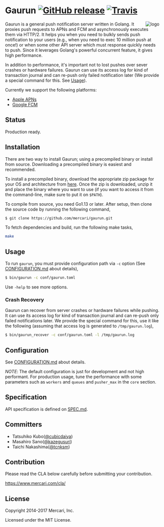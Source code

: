 # Gaurun [![GitHub release](https://img.shields.io/github/release/mercari/gaurun.svg?style=flat-square)][release] [![Travis](https://img.shields.io/travis/mercari/gaurun.svg?style=flat-square)][travis]

[release]: https://github.com/mercari/gaurun/releases
[travis]: https://travis-ci.org/mercari/gaurun

<img src="https://raw.githubusercontent.com/mercari/gaurun/master/img/logo.png" alt="logo" align="right"/>


Gaurun is a general push notification server written in Golang. It proxies push requests to APNs and FCM and asynchronously executes them via HTTP/2. It helps you when you need to bulkly sends push notification to your users (e.g., when you need to exec 10 million push at once!) or when some other API server which must response quickly needs to push. Since it leverages Golang's powerful concurrent feature, it gives high performance. 

In addition to performance, it's important not to lost pushes over sever crashes or hardware failures. Gaurun can use its access log for kind of transaction journal and can re-push only failed notification later (We provide a special command for this. See [Usage](#usage)). 

Currently we support the following platforms:

- [Apple APNs](https://developer.apple.com/library/content/documentation/NetworkingInternet/Conceptual/RemoteNotificationsPG/APNSOverview.html)
- [Google FCM](https://firebase.google.com/docs/cloud-messaging/)

## Status

Production ready.

## Installation

There are two way to install Gaurun; using a precompiled binary or install from source. Downloading a precompiled binary is easiest and recommended.

To install a precompiled binary, download the appropriate zip package for your OS and architecture from [here](https://github.com/mercari/gaurun/releases). Once the zip is downloaded, unzip it and place the binary where you want to use (if you want to access it from the command-line, make sure to put it on `$PATH`).

To compile from source, you need Go1.13 or later. After setup, then clone the source code by running the following command,

```bash
$ git clone https://github.com/mercari/gaurun.git
```

To fetch dependencies and build, run the following make tasks,

```bash
make
```

## Usage

To run `gaurun`, you must provide configuration path via `-c` option (See [CONFIGURATION.md](/CONFIGURATION.md) about details),

```bash
$ bin/gaurun -c conf/gaurun.toml
```

Use `-help` to see more options.

### Crash Recovery

Gaurun can recover from server crashes or hardware failures while pushing. It can use its access log for kind of transaction journal and can re-push only failed notifications later. We provide the special command for this, use it like the following (assuming that access log is generated to `/tmp/gaurun.log`),

```bash
$ bin/gaurun_recover -c conf/gaurun.toml -l /tmp/gaurun.log
```

## Configuration

See [CONFIGURATION.md](/CONFIGURATION.md) about details.

*NOTE*: The default configuration is just for development and not high performant. For production usage, tune the performance with some parameters such as `workers` and `queues` and `pusher_max` in the `core` section.

## Specification

API specification is defined on [SPEC.md](/SPEC.md).

## Committers

 * Tatsuhiko Kubo([@cubicdaiya](https://github.com/cubicdaiya))
 * Masahiro Sano([@kazegusuri](https://github.com/kazegusuri))
 * Taichi Nakashima([@tcnksm](https://github.com/tcnksm))

## Contribution

Please read the CLA below carefully before submitting your contribution.

https://www.mercari.com/cla/

## License

Copyright 2014-2017 Mercari, Inc.


Licensed under the MIT License.
